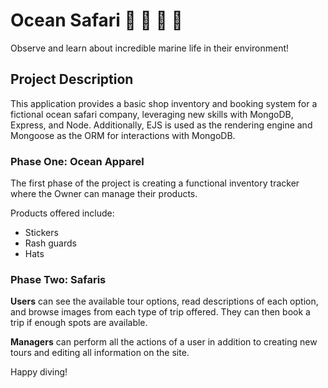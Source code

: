 # Ocean Safari 🐙 🐋 🦈 🐢

Observe and learn about incredible marine life in their environment!

## Project Description

This application provides a basic shop inventory and booking system for a fictional ocean safari company, leveraging new skills with MongoDB, Express, and Node. Additionally, EJS is used as the rendering engine and Mongoose as the ORM for interactions with MongoDB.

### Phase One: Ocean Apparel

The first phase of the project is creating a functional inventory tracker where the Owner can manage their products.

Products offered include:

- Stickers
- Rash guards
- Hats

### Phase Two: Safaris

**Users** can see the available tour options, read descriptions of each option, and browse images from each type of trip offered. They can then book a trip if enough spots are available.

**Managers** can perform all the actions of a user in addition to creating new tours and editing all information on the site.

Happy diving!
